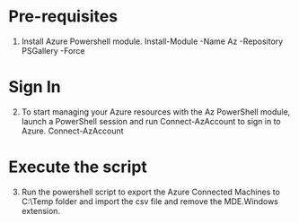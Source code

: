 # Pre-requisites
1) Install Azure Powershell module.
Install-Module -Name Az -Repository PSGallery -Force

# Sign In
2) To start managing your Azure resources with the Az PowerShell module, launch a PowerShell session and run Connect-AzAccount to sign in to Azure.
Connect-AzAccount

# Execute the script
3) Run the powershell script to export the Azure Connected Machines to C:\Temp folder and import the csv file and remove the MDE.Windows extension.
